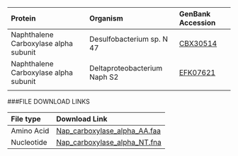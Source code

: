  Protein | Organism | GenBank Accession |
 :--- | :--- | :--- |
| Naphthalene Carboxylase alpha subunit | Desulfobacterium sp. N 47 | [CBX30514](http://www.ncbi.nlm.nih.gov/protein/CBX30514) |
| Naphthalene Carboxylase alpha subunit | Deltaproteobacterium Naph S2 | [EFK07621](http://www.ncbi.nlm.nih.gov/protein/EFK07621) |
| []() | | |

###FILE DOWNLOAD LINKS

 File type | Download Link |
 :--- | :---------- | 
| Amino Acid | [Nap_carboxylase_alpha_AA.faa](amino_acid/Nap_carboxylase_alpha_AA.faa) |
| Nucleotide | [Nap_carboxylase_alpha_NT.fna](nucleotide/Nap_Carboxylase_alpha_NT.fna) |


